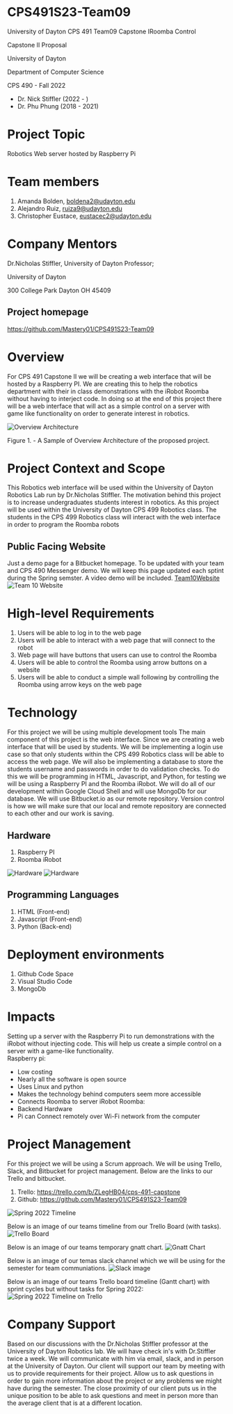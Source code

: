 # CPS491S23-Team09
University of Dayton CPS 491 Team09 Capstone IRoomba Control 

Capstone II Proposal

University of Dayton

Department of Computer Science

CPS 490 - Fall 2022

+ Dr. Nick Stiffler (2022 - )
+ Dr. Phu Phung (2018 - 2021)


# Project Topic
Robotics Web server hosted by Raspberry Pi

# Team members


1. Amanda Bolden, boldena2@udayton.edu
2. Alejandro Ruiz, ruiza9@udayton.edu
3. Christopher Eustace, eustacec2@udayton.edu



# Company Mentors

Dr.Nicholas Stiffler, University of Dayton Professor;


University of Dayton

300 College Park Dayton OH 45409

## Project homepage

https://github.com/Mastery01/CPS491S23-Team09


# Overview

For CPS 491 Capstone II we will be creating a web interface that will be hosted by a Raspberry PI.
We are creating this to help the robotics department with their in class demonstrations with the
iRobot Roomba without having to interject code. In doing so at the end of this project there will be
a web interface that will act as a simple control on a server with game like functionality on
order to generate interest in robotics.

![Overview Architecture](https://iili.io/Hoh0kQV.md.png "A overview of a proposed 4-layer Architecture")

Figure 1. - A Sample of Overview Architecture of the proposed project.

# Project Context and Scope
This Robotics web interface will be used within the University of Dayton Robotics Lab run by Dr.Nicholas Stiffler.
The motivation behind this project is to increase undergraduates students interest in robotics. As this project will
be used within the University of Dayton CPS 499 Robotics class. The students in the CPS 499 Robotics class will interact
with the web interface in order to program the Roomba robots

## Public Facing Website
Just a demo page for a Bitbucket homepage.
To be updated with your team and CPS 490 Messenger demo.
We will keep this page updated each sptint during the Spring semster.
A video demo will be included.
[Team10Website](https://Mastery01.github.io/CPS491S23-Team09)
![Team 10 Website](https://iili.io/HohkPh7.md.png "Team 9 Public Website")

# High-level Requirements

1. Users will be able to log in to the web page
2. Users will be able to interact with a web page that will connect to the robot
3. Web page will have buttons that users can use to control the Roomba
4. Users will be able to control the Roomba using arrow buttons on a website
5. Users will be able to conduct a simple wall following by controlling the Roomba using arrow keys on the web page

# Technology
For this project we will be using multiple development tools
The main component of this project is the web interface. Since we are creating a web interface that will be used by students. We will be implementing a login use case
so that only students within the CPS 499 Robotics class will be able to access the web page. We will also be implementing a database to store the students username and passwords
in order to do validation checks. To do this we will be programming in HTML, Javascript, and Python, for testing we will be using a Raspberry PI and the Roomba iRobot.
We will do all of our development within Google Cloud Shell and will use MongoDb for our database. We will use Bitbucket.io as our remote repository. Version control is how we will make sure that our local and remote
repository are connected to each other and our work is saving.

## Hardware
1. Raspberry PI
2. Roomba iRobot

![Hardware](https://iili.io/Hoh13Zl.md.png "An image of an Raspberry PI")
![Hardware](https://iili.io/Hoh1NcX.md.png "An image of an Roomba")

## Programming Languages
1. HTML (Front-end)
2. Javascript (Front-end)
3. Python (Back-end)

# Deployment environments
1. Github Code Space 
2. Visual Studio Code
2. MongoDb


# Impacts

Setting up a server with the Raspberry Pi to run demonstrations with the iRobot without injecting code. This will help us create a simple control on a server with a game-like functionality.  
Raspberry pi:
-	Low costing
-	Nearly all the software is open source
-	Uses Linux and python 
-	Makes the technology behind computers seem more accessible
-	Connects Roomba to server
iRobot Roomba:
-	Backend Hardware
-	Pi can Connect remotely over Wi-Fi network from the computer

# Project Management

For this project we will be using a Scrum approach. We will be using Trello, Slack, and Bitbucket for project management. Below are the links to our
Trello and bitbucket.
1. Trello: https://trello.com/b/ZLegHB04/cps-491-capstone
2. Github: https://github.com/Mastery01/CPS491S23-Team09

![Spring 2022 Timeline](https://capstones-cs-udayton.bitbucket.io/imgs/cps491timeline.png "Spring 2022 Timeline")

Below is an image of our teams timeline from our Trello Board (with tasks).
![Trello Board](https://iili.io/Ho8Sj3l.md.png "Team 10 Trello Board")

Below is an image of our teams temporary gnatt chart. 
![Gnatt Chart](https://iili.io/Ho8SX44.md.png "Team 10 Temporary Gnatt Chart")

Below is an image of our temas slack channel which we will be using for the semester for team communiations. 
![Slack image](https://iili.io/Ho84qoF.md.png "Team 10 Slack")

Below is an image of our teams Trello board timeline (Gantt chart) with sprint cycles but without tasks for Spring 2022:
![Spring 2022 Timeline on Trello](https://capstones-cs-udayton.bitbucket.io/imgs/trello.png "Spring 2022 Timeline")


# Company Support

Based on our discussions with the Dr.Nicholas Stiffler professor at the University of Dayton Robotics lab. We will have check in's with
Dr.Stiffler twice a week. We will communicate with him via email, slack, and in person at the University of Dayton. Our client will support
our team by meeting with us to provide requirements for their project. Allow us to ask questions in order to gain more information about the project
or any problems we might have during the semester. The close proximity of our client puts us in the unique position to be able to ask questions
and meet in person more than the average client that is at a different location.
